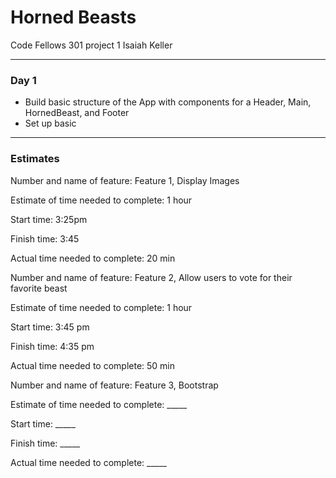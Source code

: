 # Horned Beasts
Code Fellows 301 project 1
Isaiah Keller

-------------------

### Day 1
- Build basic structure of the App with components for a Header, Main, HornedBeast, and Footer
- Set up basic

-----------------

### Estimates

Number and name of feature: Feature 1, Display Images

Estimate of time needed to complete: 1 hour

Start time: 3:25pm

Finish time: 3:45

Actual time needed to complete: 20 min


Number and name of feature: Feature 2, Allow users to vote for their favorite beast

Estimate of time needed to complete: 1 hour

Start time: 3:45 pm

Finish time: 4:35 pm

Actual time needed to complete: 50 min


Number and name of feature: Feature 3, Bootstrap

Estimate of time needed to complete: _____

Start time: _____

Finish time: _____

Actual time needed to complete: _____